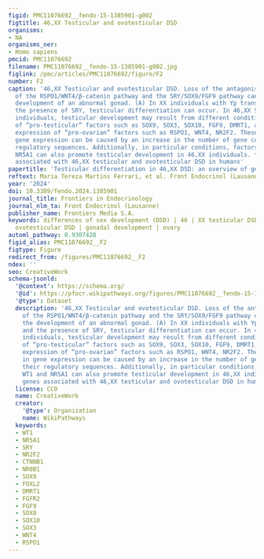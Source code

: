 ```yaml
---
figid: PMC11076692__fendo-15-1385901-g002
figtitle: 46,XX Testicular and ovotesticular DSD
organisms:
- NA
organisms_ner:
- Homo sapiens
pmcid: PMC11076692
filename: PMC11076692__fendo-15-1385901-g002.jpg
figlink: /pmc/articles/PMC11076692/figure/F2
number: F2
caption: '46,XX Testicular and ovotesticular DSD. Loss of the antagonistic balance
  of the RSPO1/WNT4/β-catenin pathway and the SRY/SOX9/FGF9 pathway can lead to the
  development of an abnormal gonad. (A) In XX individuals with Yp translocations and
  the presence of SRY, testicular differentiation can occur. In 46,XX SRY-negative
  individuals, testicular development may result from different conditions: overexpression
  of “pro-testicular” factors such as SOX9, SOX3, SOX10, FGF9, DMRT1, and (B) reduced
  expression of “pro-ovarian” factors such as RSPO1, WNT4, NR2F2. These changes in
  gene expression can be caused by an increase in the number of gene copies or their
  regulatory sequences. Additionally, in particular conditions, factors like WT1 and
  NR5A1 can also promote testicular development in 46,XX individuals. *Indicates genes
  associated with 46,XX testicular and ovotesticular DSD in humans'
papertitle: 'Testicular differentiation in 46,XX DSD: an overview of genetic causes'
reftext: Maria Tereza Martins Ferrari, et al. Front Endocrinol (Lausanne). 2024;15(NA).
year: '2024'
doi: 10.3389/fendo.2024.1385901
journal_title: Frontiers in Endocrinology
journal_nlm_ta: Front Endocrinol (Lausanne)
publisher_name: Frontiers Media S.A.
keywords: differences of sex development (DSD) | 46 | XX testicular DSD | 46 | XX
  ovotesticular DSD | gonadal development | ovary
automl_pathway: 0.9307428
figid_alias: PMC11076692__F2
figtype: Figure
redirect_from: /figures/PMC11076692__F2
ndex: ''
seo: CreativeWork
schema-jsonld:
  '@context': https://schema.org/
  '@id': https://pfocr.wikipathways.org/figures/PMC11076692__fendo-15-1385901-g002.html
  '@type': Dataset
  description: '46,XX Testicular and ovotesticular DSD. Loss of the antagonistic balance
    of the RSPO1/WNT4/β-catenin pathway and the SRY/SOX9/FGF9 pathway can lead to
    the development of an abnormal gonad. (A) In XX individuals with Yp translocations
    and the presence of SRY, testicular differentiation can occur. In 46,XX SRY-negative
    individuals, testicular development may result from different conditions: overexpression
    of “pro-testicular” factors such as SOX9, SOX3, SOX10, FGF9, DMRT1, and (B) reduced
    expression of “pro-ovarian” factors such as RSPO1, WNT4, NR2F2. These changes
    in gene expression can be caused by an increase in the number of gene copies or
    their regulatory sequences. Additionally, in particular conditions, factors like
    WT1 and NR5A1 can also promote testicular development in 46,XX individuals. *Indicates
    genes associated with 46,XX testicular and ovotesticular DSD in humans'
  license: CC0
  name: CreativeWork
  creator:
    '@type': Organization
    name: WikiPathways
  keywords:
  - WT1
  - NR5A1
  - SRY
  - NR2F2
  - CTNNB1
  - NR0B1
  - SOX9
  - FOXL2
  - DMRT1
  - FGFR2
  - FGF9
  - SOX8
  - SOX10
  - SOX3
  - WNT4
  - RSPO1
---
```

